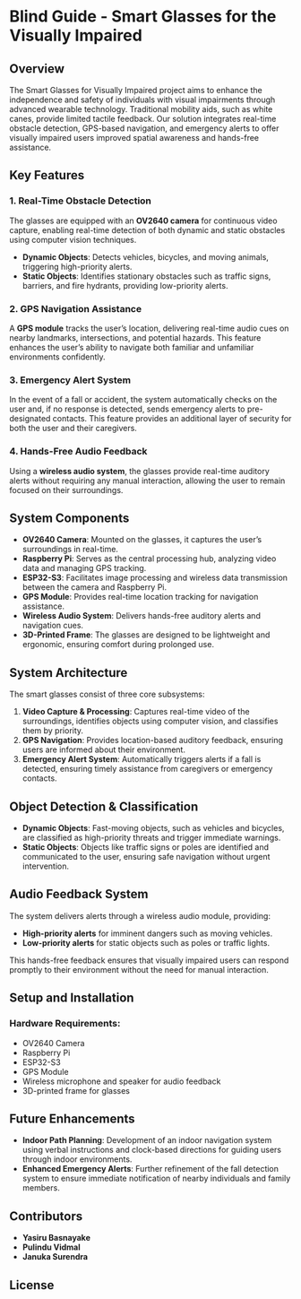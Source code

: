 # Blind Guide - Smart Glasses for the Visually Impaired

## Overview
The Smart Glasses for Visually Impaired project aims to enhance the independence and safety of individuals with visual impairments through advanced wearable technology. Traditional mobility aids, such as white canes, provide limited tactile feedback. Our solution integrates real-time obstacle detection, GPS-based navigation, and emergency alerts to offer visually impaired users improved spatial awareness and hands-free assistance.

## Key Features
### 1. Real-Time Obstacle Detection
The glasses are equipped with an **OV2640 camera** for continuous video capture, enabling real-time detection of both dynamic and static obstacles using computer vision techniques.
- **Dynamic Objects**: Detects vehicles, bicycles, and moving animals, triggering high-priority alerts.
- **Static Objects**: Identifies stationary obstacles such as traffic signs, barriers, and fire hydrants, providing low-priority alerts.

### 2. GPS Navigation Assistance
A **GPS module** tracks the user’s location, delivering real-time audio cues on nearby landmarks, intersections, and potential hazards. This feature enhances the user’s ability to navigate both familiar and unfamiliar environments confidently.

### 3. Emergency Alert System
In the event of a fall or accident, the system automatically checks on the user and, if no response is detected, sends emergency alerts to pre-designated contacts. This feature provides an additional layer of security for both the user and their caregivers.

### 4. Hands-Free Audio Feedback
Using a **wireless audio system**, the glasses provide real-time auditory alerts without requiring any manual interaction, allowing the user to remain focused on their surroundings.

## System Components
- **OV2640 Camera**: Mounted on the glasses, it captures the user’s surroundings in real-time.
- **Raspberry Pi**: Serves as the central processing hub, analyzing video data and managing GPS tracking.
- **ESP32-S3**: Facilitates image processing and wireless data transmission between the camera and Raspberry Pi.
- **GPS Module**: Provides real-time location tracking for navigation assistance.
- **Wireless Audio System**: Delivers hands-free auditory alerts and navigation cues.
- **3D-Printed Frame**: The glasses are designed to be lightweight and ergonomic, ensuring comfort during prolonged use.

## System Architecture
The smart glasses consist of three core subsystems:
1. **Video Capture & Processing**: Captures real-time video of the surroundings, identifies objects using computer vision, and classifies them by priority.
2. **GPS Navigation**: Provides location-based auditory feedback, ensuring users are informed about their environment.
3. **Emergency Alert System**: Automatically triggers alerts if a fall is detected, ensuring timely assistance from caregivers or emergency contacts.

## Object Detection & Classification
- **Dynamic Objects**: Fast-moving objects, such as vehicles and bicycles, are classified as high-priority threats and trigger immediate warnings.
- **Static Objects**: Objects like traffic signs or poles are identified and communicated to the user, ensuring safe navigation without urgent intervention.

## Audio Feedback System
The system delivers alerts through a wireless audio module, providing:
- **High-priority alerts** for imminent dangers such as moving vehicles.
- **Low-priority alerts** for static objects such as poles or traffic lights.

This hands-free feedback ensures that visually impaired users can respond promptly to their environment without the need for manual interaction.

## Setup and Installation
### Hardware Requirements:
- OV2640 Camera
- Raspberry Pi
- ESP32-S3
- GPS Module
- Wireless microphone and speaker for audio feedback
- 3D-printed frame for glasses

## Future Enhancements
- **Indoor Path Planning**: Development of an indoor navigation system using verbal instructions and clock-based directions for guiding users through indoor environments.
- **Enhanced Emergency Alerts**: Further refinement of the fall detection system to ensure immediate notification of nearby individuals and family members.

## Contributors
- **Yasiru Basnayake**
- **Pulindu Vidmal**
- **Januka Surendra**

## License

